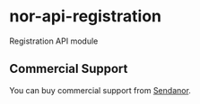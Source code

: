 nor-api-registration
====================

Registration API module

Commercial Support
------------------

You can buy commercial support from [Sendanor](http://sendanor.com/software).
